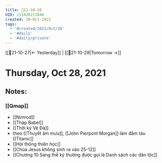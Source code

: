 ```yaml
---
title: 📝21-10-28
UID: 211028211846
created: 28-Oct-2021
tags:
  - '#created/2021/Oct/28'
  - '#daily'
  - '#daily/private'
---
```

[[📝21-10-27|<- Yesterday]] | [[📝21-10-29|Tomorrow ->]]
# Thursday, Oct 28, 2021

## Notes:

### [[Qmap]]
- [[Nimrod]]
- [[Tháp Babel]]
- [[Thời kỳ Vệ Đà]]
- theo [[Thuyết âm mưu]], [[John Pierpont Morgan]] làm đắm tàu [[Titanic]]
- [[Hội thông thiên học]]
- [[Chúa Jesus không sinh ra vào 25-12]]
- [[Chương 10 Sáng thế ký thường được gọi là Danh sách các dân tộc]]